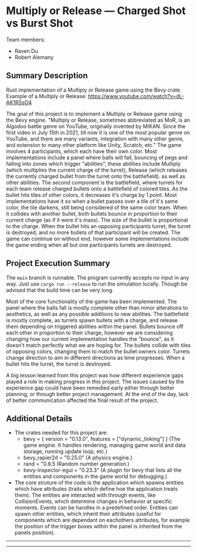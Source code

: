 # Multiply or Release — Charged Shot vs Burst Shot

Team members:

- Raven Du
- Robert Alemany

## Summary Description

Rust implementation of a Multiply or Release game using the Bevy crate. Example of a Multiply or Release: https://www.youtube.com/watch?v=dL-AK1RSsO4

The goal of this project is to implement a Multiply or Release game using the Bevy engine. 
"Multiply or Release, sometimes abbreviated as MoR, is an Algodoo battle genre on YouTube, originally invented by MIKAN. Since the first video in July 15th in 2021, till now it is one of the most popular genre on YouTube, and there are many variants, integration with many other genre, and extension to many other platform like Unity, Scratch, etc."
The game involves 4 participants, which each have their own color. Most implementations include a panel where balls will fall, bouncing of pegs and falling into zones which trigger "abilities", these abilities include Multiply (which multiplies the current charge of the turret), Release (which releases the currently charged bullet from the turret onto the battlefield). as well as other abilities. The second component is the battlefield, where turrets for each team release charged bullets onto a battlefield of colored tiles. As the bullet hits tiles of other colors, it decreases it's charge by 1 point. Most implementations have it so when a bullet passes over a tile of it's same color, the tile darkens, still being considered of the same color team. When it collides with another bullet, both bullets bounce in proportion to their current charge (as if it were it's mass). The size of the bullet is proportional to the charge. When the bullet hits an opposing participants turret, the turret is destroyed, and no more bullets of that participant will be created. The game can continue on without end, however some implementations include the game ending when all but one participants turrets are destroyed.

## Project Execution Summary

The `main` branch is runnable. The program currently accepts no input in any way. Just use `cargo run --release` to run the simulation locally. Though be advised that the build time can be very long.

Most of the core functionality of the game has been implemented. The panel where the balls fall is mostly complete other than minor alterations to aesthetics, as well as any possible additions to new abilities. The battlefield is mostly complete, as turrets spawn bullets with a charge, and release them depending on triggered abilities within the panel. Bullets bounce off each other in proportion to their charge, however we are considering changing how our current implementation handles the "bounce", as it doesn't match perfectly what we are hoping for. The bullets collide with tiles of opposing colors, changing them to match the bullet owners color. Turrets change direction to aim in different directions as time progresses. When a bullet hits the turret, the turret is destroyed.

A big lesson learned from this project was how different experience gaps played a role in making progress in this project. The issues caused by the experience gap could have been remedied early either through better planning, or through better project management. At the end of the day, lack of better communication affected the final result of the project. 

## Additional Details

- The crates needed for this project are:
  - bevy = { version = "0.13.0", features = ["dynamic_linking"] } (The game engine. It handles rendering, managing game world and data storage, running update loop, etc.)
  - bevy_rapier2d = "0.25.0" (A physics engine.)
  - rand = "0.8.5 (Random number generation.)
  - bevy-inspector-egui = "0.23.3" (A plugin for bevy that lists all the entities and components in the game world for debugging.)
- The core struture of the code is the application which spawns entities which have attributes (traits which define hoe the application treats them). The entities are interacted with through events, like CollisionEvents, which determine changes in behavior at specific moments. Events can be handles in a predefined order. Entities can spawn other entities, which inherit their attributes (useful for components which are dependant on eachothers attributes, for example the position of the trigger boxes within the panel is inherited from the panels position).

***
***

